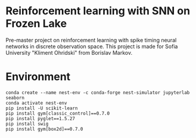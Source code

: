 # Reinforcement learning with SNN on Frozen Lake
Pre-master project on reinforcement 
learning with spike timing neural networks in discrete observation space.
This project is made for Sofia University "Kliment Ohridski" 
from Borislav Markov.

# Environment

```shell
conda create --name nest-env -c conda-forge nest-simulator jupyterlab seaborn
conda activate nest-env
pip install -U scikit-learn
pip install gym[classic_control]==0.7.0
pip install pyglet==1.5.27
pip install swig
pip install gym[box2d]==0.7.0
```